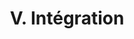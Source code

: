---
title: "V. Intégration"
menu:
  main:
    name: "V. Intégration"
    weight: 6
    identifier: "integration"
---